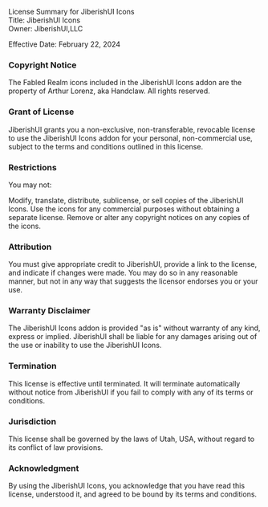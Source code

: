 License Summary for JiberishUI Icons  
Title: JiberishUI Icons  
Owner: JiberishUI,LLC

Effective Date: February 22, 2024  

### Copyright Notice
The Fabled Realm icons included in the JiberishUI Icons addon are the property of Arthur Lorenz, aka Handclaw. All rights reserved. 

### Grant of License
JiberishUI grants you a non-exclusive, non-transferable, revocable license to use the JiberishUI Icons addon for your personal, non-commercial use, subject to the terms and conditions outlined in this license.

### Restrictions
You may not:

Modify, translate, distribute, sublicense, or sell copies of the JiberishUI Icons.
Use the icons for any commercial purposes without obtaining a separate license.
Remove or alter any copyright notices on any copies of the icons.

### Attribution
You must give appropriate credit to JiberishUI, provide a link to the license, and indicate if changes were made. You may do so in any reasonable manner, but not in any way that suggests the licensor endorses you or your use.

### Warranty Disclaimer
The JiberishUI Icons addon is provided "as is" without warranty of any kind, express or implied. JiberishUI shall be liable for any damages arising out of the use or inability to use the JiberishUI Icons.

### Termination
This license is effective until terminated. It will terminate automatically without notice from JiberishUI if you fail to comply with any of its terms or conditions.

### Jurisdiction
This license shall be governed by the laws of Utah, USA, without regard to its conflict of law provisions.

### Acknowledgment
By using the JiberishUI Icons, you acknowledge that you have read this license, understood it, and agreed to be bound by its terms and conditions.
